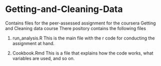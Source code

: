 # Getting-and-Cleaning-Data
Contains files for the peer-assessed assignment for the coursera Getting and Cleaning data course
There pository contains the following files
1. run_analysis.R
This is the main file with the r code for conducting the assignment at hand.

2. Cookbook.Rmd
This is a file that explains how the code works, what variables are used, and so on.
